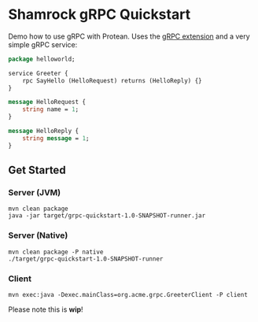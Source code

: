# Shamrock gRPC Quickstart

Demo how to use gRPC with Protean. Uses the [gRPC extension](https://github.com/hpehl/shamrock-grpc-extension) and a very simple gRPC service:

```proto
package helloworld;

service Greeter {
    rpc SayHello (HelloRequest) returns (HelloReply) {}
}

message HelloRequest {
    string name = 1;
}

message HelloReply {
    string message = 1;
}
``` 

## Get Started

### Server (JVM)

```
mvn clean package
java -jar target/grpc-quickstart-1.0-SNAPSHOT-runner.jar  
```

### Server (Native)

```
mvn clean package -P native
./target/grpc-quickstart-1.0-SNAPSHOT-runner  
```

### Client

```
mvn exec:java -Dexec.mainClass=org.acme.grpc.GreeterClient -P client
```

Please note this is **wip**!
